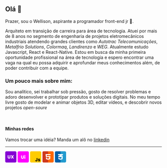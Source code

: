 ## Olá 👋

Prazer, sou o Wellison, aspirante a programador front-end jr 🌱. 

Arquiteto em transição de carreira para área de tecnologia. Atuei por mais de 8 anos no segmento de engenharia de projetos eletromecânicos industriais atendendo grandes clientes como *Autotrac Telecomunicações*, *Metalfrio Solutions*, *Colormaq*, *Landirenzo* e *WEG*. Atualmente estudo Javascript, React e React-Native. Estou em busca da minha primeira oportunidade profissional na área de tecnologia e espero encontrar uma vaga na qual eu possa adquirir e aprofundar meus conhecimentos além, de poder contribuir com a equipe. 


 
### Um pouco mais sobre mim:

Sou analítico, sei trabalhar sob pressão, gosto de resolver problemas e adoro desenvolver e prototipar produtos e soluções digitais. No meu tempo livre
gosto de modelar e animar objetos 3D, editar vídeos,  e descobrir novos projetos *open-soure* 

<br>

#### Minhas redes

Vamos trocar uma idéia? Manda um alô no [linkedin](https://www.linkedin.com/in/wellison-mdias)


______

![image](https://github.com/wellison-md/badges/blob/main/ux.png)
![image](https://github.com/wellison-md/badges/blob/main/ui.png)
![image](https://github.com/wellison-md/badges/blob/main/js.png)
![image](https://github.com/wellison-md/badges/blob/main/html5.png)
![image](https://github.com/wellison-md/badges/blob/main/css3.png)



<!--
**wellison-md/wellison-md** is a ✨ _special_ ✨ repository because its `README.md` (this file) appears on your GitHub profile.

Here are some ideas to get you started:

- 🔭 I’m currently working on ...
- 🌱 I’m currently learning ...
- 👯 I’m looking to collaborate on ...
- 🤔 I’m looking for help with ...
- 💬 Ask me about ...
- 📫 How to reach me: ...
- 😄 Pronouns: ...
- ⚡ Fun fact: ...
- ![image](https://img.shields.io/badge/JavaScript-F7DF1E?style=for-the-badge&logo=javascript&logoColor=black)
- ![image](https://img.shields.io/badge/LinkedIn-0077B5?style=for-the-badge&logo=linkedin&logoColor=white) 
-->
